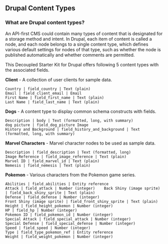 ## Drupal Content Types

### What are Drupal content types?

An API-first CMS could contain many types of content that is designated for a storage method and intent. In Drupal, each item of content is called a node, and each node belongs to a single content type, which defines various default settings for nodes of that type, such as whether the node is published automatically and whether comments are permitted.

This Decoupled Starter Kit for Drupal offers following 5 content types with the associated fields.

**Client** - A collection of user clients for sample data.

```
Country | field_country | Text (plain)
Email | field_client_email | Email
First Name | field_first_name | Text (plain)
Last Name | field_last_name | Text (plain)
```

**Dogs** - A content type to display common schema constructs with fields.
   
```
Description | body | Text (formatted, long, with summary)
dog picture | field_dog_picture	Image
History and Background | field_history_and_background | Text (formatted, long, with summary)
```

**Marvel Characters** - Marvel character nodes to be used as sample data.
    
```
Description	| field_description	| Text (formatted, long)
Image Reference	| field_image_reference | Text (plain)
Marvel ID | field_marvel_id | Text (plain)
Nemesis | field_nemesis | Text (plain)
```

**Pokemon** - Various characters from the Pokemon game series.

```
Abilities |	field_abilities	| Entity reference
Attack | field_attack |	Number (integer)	Back Shiny (image sprite) |	field_back_shiny_sprite | Text (plain)
Defense | field_defense | Number (integer)
Front Shiny (image sprite) | field_front_shiny_sprite | Text (plain)
Height | field_height_pokemon | Number (integer)
HP | field_hp | Number (integer)
Pokemon ID | field_pokemon_id | Number (integer)
Special Attack | field_special_attack | Number (integer)
Special Defense | field_special_defense | Number (integer)
Speed | field_speed | Number (integer)
Type | field_type_pokemon_ref | Entity reference
Weight | field_weight_pokemon | Number (integer)
```

